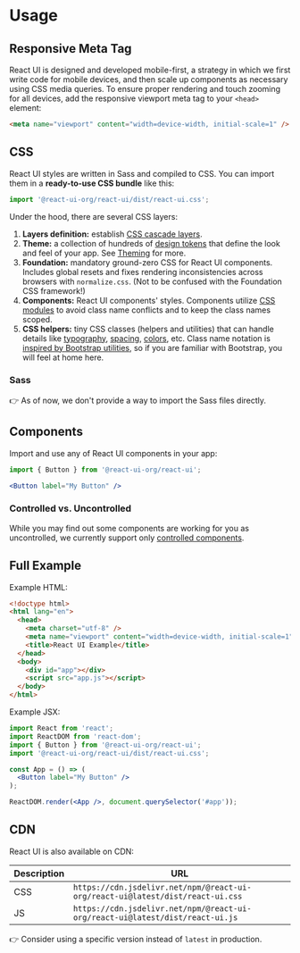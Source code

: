 # Usage

## Responsive Meta Tag

React UI is designed and developed mobile-first, a strategy in which we first
write code for mobile devices, and then scale up components as necessary using
CSS media queries. To ensure proper rendering and touch zooming for all devices,
add the responsive viewport meta tag to your `<head>` element:

```html
<meta name="viewport" content="width=device-width, initial-scale=1" />
```

## CSS

React UI styles are written in Sass and compiled to CSS. You can import them
in a **ready-to-use CSS bundle** like this:

```js
import '@react-ui-org/react-ui/dist/react-ui.css';
```

Under the hood, there are several CSS layers:

1. **Layers definition:** establish [CSS cascade layers].
2. **Theme:** a collection of hundreds of [design tokens] that define the look
   and feel of your app. See [Theming] for more.
3. **Foundation:** mandatory ground-zero CSS for React UI components. Includes
   global resets and fixes rendering inconsistencies across browsers with
   `normalize.css`. (Not to be confused with the Foundation CSS framework!)
4. **Components:** React UI components' styles. Components utilize [CSS modules]
   to avoid class name conflicts and to keep the class names scoped.
5. **CSS helpers:** tiny CSS classes (helpers and utilities) that can handle
   details like [typography], [spacing], [colors], etc. Class name notation is
   [inspired by Bootstrap utilities][bootstrap-utilities], so if you are
   familiar with Bootstrap, you will feel at home here.

### Sass

👉 As of now, we don't provide a way to import the Sass files directly.

## Components

Import and use any of React UI components in your app:

```jsx
import { Button } from '@react-ui-org/react-ui';

<Button label="My Button" />
```

### Controlled vs. Uncontrolled

While you may find out some components are working for you as uncontrolled, we
currently support only [controlled components].

## Full Example

Example HTML:

```html
<!doctype html>
<html lang="en">
  <head>
    <meta charset="utf-8" />
    <meta name="viewport" content="width=device-width, initial-scale=1" />
    <title>React UI Example</title>
  </head>
  <body>
    <div id="app"></div>
    <script src="app.js"></script>
  </body>
</html>
```

Example JSX:

```jsx
import React from 'react';
import ReactDOM from 'react-dom';
import { Button } from '@react-ui-org/react-ui';
import '@react-ui-org/react-ui/dist/react-ui.css';

const App = () => (
  <Button label="My Button" />
);

ReactDOM.render(<App />, document.querySelector('#app'));
```

## CDN

React UI is also available on CDN:

| Description | URL                                                                            |
|-------------|--------------------------------------------------------------------------------|
| CSS         | `https://cdn.jsdelivr.net/npm/@react-ui-org/react-ui@latest/dist/react-ui.css` |
| JS          | `https://cdn.jsdelivr.net/npm/@react-ui-org/react-ui@latest/dist/react-ui.js`  |

👉 Consider using a specific version instead of `latest` in production.

[CSS cascade layers]: /docs/contribute/css#cascade-layers
[design tokens]: /docs/foundation/design-tokens
[Theming]: /docs/customize/theming/overview
[CSS modules]: /docs/contribute/css#css-modules
[typography]: /docs/css-helpers/typography
[spacing]: /docs/css-helpers/spacing
[colors]: /docs/css-helpers/colors
[bootstrap-utilities]: https://getbootstrap.com/docs/5.3/utilities/api/
[controlled components]: https://reactjs.org/docs/forms.html#controlled-components
